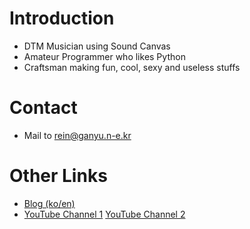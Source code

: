 # Introduction
- DTM Musician using Sound Canvas
- Amateur Programmer who likes Python
- Craftsman making fun, cool, sexy and useless stuffs

# Contact
- Mail to rein@ganyu.n-e.kr

# Other Links
- [Blog (ko/en)](https://ganyu.n-e.kr/exhibition)
- [YouTube Channel 1](https://www.youtube.com/channel/UCuINdRmFBG11NR8_00s_P3Q) [YouTube Channel 2](https://www.youtube.com/channel/UCeGtb9_7iDkQh3hIxIfIUrA)
